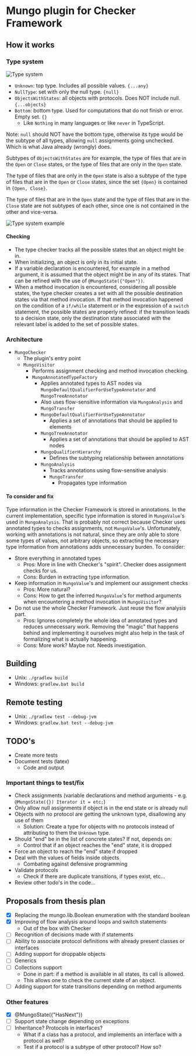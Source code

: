 # Mungo plugin for Checker Framework

## How it works

### Type system

![Type system](./type_system.svg)

- `Unknown`: top type. Includes all possible values. `{...any}`
- `NullType`: set with only the null type. `{null}`
- `ObjectsWithStates`: all objects with protocols. Does NOT include null. `{...objects}`
- `Bottom`: bottom type. Used for computations that do not finish or error. Empty set. `{}`
    - Like `Nothing` in many languages or like `never` in TypeScript.

Note: `null` should NOT have the bottom type, otherwise its type would be the subtype of all types, allowing `null` assignments going unchecked. Which is what Java already (wrongly) does.

Subtypes of `ObjectsWithStates` are for example, the type of files that are in the `Open` or `Close` states, or the type of files that are only in the `Open` state.

The type of files that are only in the `Open` state is also a subtype of the type of files that are in the `Open` or `Close` states, since the set `{Open}` is contained in `{Open, Close}`.

The type of files that are in the `Open` state and the type of files that are in the `Close` state are not subtypes of each other, since one is not contained in the other and vice-versa.

<!-- http://www.plantuml.com/plantuml/uml/SoWkIImgAStDuGhDoyxBByzJiAdHrLNmAyt92QaiI4KLzK_AIaqkAGxFBCa8BaaiIItcmX21A5Hooyn9hVOlICtJKN3EoIzEhLNYmYA6hfYmAfXXCFT1v9poIqhoSxcG3KALGEX5at58pKi1UXu0 -->

![Type system example](./type_system_example.svg)

#### Checking

- The type checker tracks all the possible states that an object might be in.
- When initializing, an object is only in its initial state.
- If a variable declaration is encountered, for example in a method argument, it is assumed that the object might be in any of its states. That can be refined with the use of `@MungoState({"Open"})`.
- When a method invocation is encountered, considering all possible states, the type checker creates a set with all the possible destination states via that method invocation. If that method invocation happened on the condition of a `if/while` statement or in the expression of a `switch` statement, the possible states are properly refined: if the transition leads to a decision state, only the destination state associated with the relevant label is added to the set of possible states.

### Architecture

- `MungoChecker`
    - The plugin's entry point
    - `MungoVisitor`
        - Performs assignment checking and method invocation checking.
        - `MungoAnnotatedTypeFactory`
            - Applies annotated types to AST nodes via `MungoDefaultQualifierForUseTypeAnnotator` and `MungoTreeAnnotator`
            - Also uses flow-sensitive information via `MungoAnalysis` and `MungoTransfer`
            - `MungoDefaultQualifierForUseTypeAnnotator`
                - Applies a set of annotations that should be applied to elements
            - `MungoTreeAnnotator`
                - Applies a set of annotations that should be applied to AST nodes
            - `MungoQualifierHierarchy`
                - Defines the subtyping relationship between annotations
            - `MungoAnalysis`
                - Tracks annotations using flow-sensitive analysis
                - `MungoTransfer`
                    - Propagates type information

#### To consider and fix

Type information in the Checker Framework is stored in annotations. In the current implementation, specific type information is stored in `MungoValue`'s used in `MungoAnalysis`. That is probably not correct because Checker uses annotated types to checks assignments, not `MungoValue`'s. Unfortunately, working with annotations is not natural, since they are only able to store some types of values, not arbitrary objects, so extracting the necessary type information from annotations adds unnecessary burden. To consider:

- Store everything in annotated types
    - Pros: More in line with Checker's "spirit". Checker does assignment checks for us.
    - Cons: Burden in extracting type information.
- Keep information in `MungoValue`'s and implement our assignment checks
    - Pros: More natural?
    - Cons: How to get the inferred `MungoValue`'s for method arguments when encountering a method invocation in `MungoVisitor`?
- Do not use the whole Checker Framework. Just reuse the flow analysis part.
    - Pros: Ignores completely the whole idea of annotated types and reduces unnecessary work. Removing the "magic" that happens behind and implementing it ourselves might also help in the task of formalizing what is actually happening.
    - Cons: More work? Maybe not. Needs investigation.

## Building

- Unix: `./gradlew build`
- Windows: `gradlew.bat build`

## Remote testing

- Unix: `./gradlew test --debug-jvm`
- Windows: `gradlew.bat test --debug-jvm`

## TODO's

- Create more tests
- Document tests (latex)
  - Code and output

### Important things to test/fix

- Check assignments (variable declarations and method arguments - e.g. `@MungoState({}) Iterator it = etc;`)
- Only allow null assignments if object is in the end state or is already null
- Objects with no protocol are getting the unknown type, disallowing any use of them
    - Solution: Create a type for objects with no protocols instead of attributing to them the `Unknown` type.
- Should "end" be in the list of concrete states? If not, depends on:
  - Control that if an object reaches the "end" state, it is dropped
- Force an object to reach the "end" state if dropped
- Deal with the values of fields inside objects
  - Combating against defensive programming
- Validate protocols
  - Check if there are duplicate transitions, if types exist, etc...
- Review other todo's in the code...

## Proposals from thesis plan

- [x] Replacing the mungo.lib.Boolean enumeration with the standard boolean
- [x] Improving of flow analysis around loops and switch statements
  - Out of the box with Checker
- [ ] Recognition of decisions made with if statements
- [ ] Ability to associate protocol definitions with already present classes or interfaces
- [ ] Adding support for droppable objects
- [ ] Generics
- [ ] Collections support
  - Done in part: if a method is available in all states, its call is allowed.
  - This allows one to check the current state of an object.
- [ ] Adding support for state transitions depending on method arguments

### Other features

- [x] @MungoState({"HasNext"})
- [ ] Support state change depending on exceptions
- [ ] Inheritance? Protocols in interfaces?
  - What if a class has a protocol, and implements an interface with a protocol as well?
  - Test if a protocol is a subtype of other protocol? How so?
